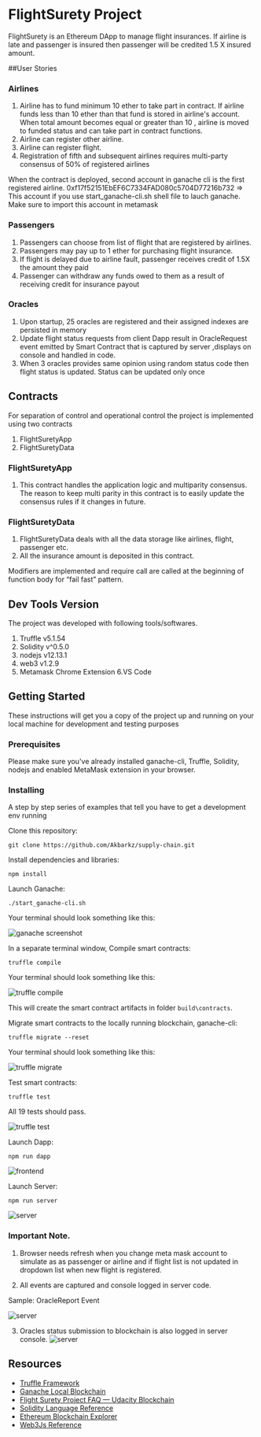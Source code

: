 # FlightSurety Project

FlightSurety is an Ethereum DApp to manage flight insurances. If airline is late and passenger is insured then passenger will be credited 1.5 X insured amount.

##User Stories

### Airlines

1. Airline has to fund minimum 10 ether to take part in contract. If airline funds less than 10 ether than that fund is stored in airline's account. When total amount becomes equal or greater than 10 , airline is moved to funded status and can take part in contract functions.
2. Airline can register other airline.
3. Airline can register flight.
4. Registration of fifth and subsequent airlines requires multi-party consensus of 50% of registered airlines 

When the contract is deployed, second account in ganache cli is the first registered airline.
0xf17f52151EbEF6C7334FAD080c5704D77216b732 => This account if you use start_ganache-cli.sh shell file to lauch ganache.
Make sure to import this account in metamask

### Passengers

1. Passengers can choose from list of flight that are registered by airlines.
2. Passengers may pay up to 1 ether for purchasing flight insurance.
3. If flight is delayed due to airline fault, passenger receives credit of 1.5X the amount they paid
4. Passenger can withdraw any funds owed to them as a result of receiving credit for insurance payout


### Oracles

1. Upon startup, 25 oracles are registered and their assigned indexes are persisted in memory
2. Update flight status requests from client Dapp result in OracleRequest event emitted by Smart Contract that is captured by server ,displays on console and handled in code.
3. When 3 oracles provides same opinion using random status code then flight status is updated. Status can be updated only once


## Contracts

For separation of control and operational control the project is implemented using two contracts
1. FlightSuretyApp
2. FlightSuretyData
### FlightSuretyApp
1. This contract handles the application logic and multiparity consensus. The reason to keep multi parity in this contract is to easily update the  consensus rules if it changes in future.


### FlightSuretyData
1. FlightSuretyData deals with all the data storage like airlines, flight, passenger etc.
2. All the insurance amount is deposited in this contract.

Modifiers are implemented and require call are called at the beginning of function body for “fail fast” pattern.

## Dev Tools Version

The project was developed with  following tools/softwares.
1. Truffle v5.1.54
2. Solidity v^0.5.0
3. nodejs v12.13.1
4. web3 v1.2.9
5. Metamask Chrome Extension
6.VS Code

## Getting Started

These instructions will get you a copy of the project up and running on your local machine for development and testing purposes

### Prerequisites

Please make sure you've already installed ganache-cli, Truffle, Solidity, nodejs  and enabled MetaMask extension in your browser.

### Installing

A step by step series of examples that tell you have to get a development env running

Clone this repository:

```
git clone https://github.com/Akbarkz/supply-chain.git
```

Install dependencies and libraries:
```
npm install
```

Launch Ganache: 

```
./start_ganache-cli.sh 

```

Your terminal should look something like this:

![ganache screenshot](images/ganache-cli.png)


In a separate terminal window, Compile smart contracts:

```
truffle compile
```

Your terminal should look something like this:

![truffle compile](images/truffle-compile.png)

This will create the smart contract artifacts in folder `build\contracts`.

Migrate smart contracts to the locally running blockchain, ganache-cli:

```
truffle migrate --reset
```

Your terminal should look something like this:

![truffle migrate](images/truffle-migrate.png)

Test smart contracts:

```
truffle test
```

All 19 tests should pass.

![truffle test](images/truffle-test.png)


Launch Dapp:
```
npm run dapp

```
![frontend](images/frontend.png)

Launch Server:
```
npm run server

```
![server](images/server.png)

### Important Note.
1. Browser needs refresh when you change meta mask account to simulate as as passenger or airline and if flight list is not updated  in dropdown list when new flight is registered. 

2. All events are captured and console logged in server code.

Sample: 
OracleReport Event

![server](images/events.png)


3. Oracles status submission to blockchain is also logged in server console.
![server](images/oracle-sbumissions.png)



## Resources

* [Truffle Framework](http://truffleframework.com/)
* [Ganache Local Blockchain](http://truffleframework.com/ganache/)
* [Flight Surety Project FAQ — Udacity Blockchain](https://andresaaap.medium.com/flightsurety-project-faq-udacity-blockchain-b4bd4fb03320)
* [Solidity Language Reference](http://solidity.readthedocs.io/en/v0.4.24/)
* [Ethereum Blockchain Explorer](https://etherscan.io/)
* [Web3Js Reference](https://github.com/ethereum/wiki/wiki/JavaScript-API)



